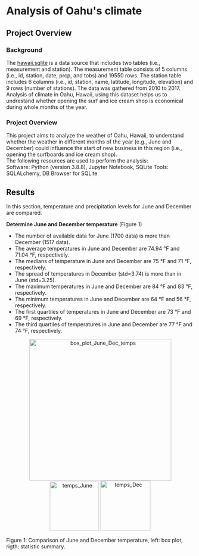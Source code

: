 # Analysis of Oahu's climate
## Project Overview
### Background
The [hawaii.sqlite](https://github.com/elp192/Surfing/blob/3a9586527e67f052c1907bc453e387250a8a6433/hawaii.sqlite) is a data source that includes two tables (i.e., measurement and station). The measurement table consists of 5 columns (i.e., id, station, date, prcp, and tobs) and 19550 rows. The station table includes 6 columns (i.e., id, station, name, latitude, longitude, elevation) and 9 rows (number of stations). The data was gathered from 2010 to 2017. Analysis of climate in Oahu, Hawaii, using this dataset helps us to undrestand whether opening the surf and ice cream shop is economical during whole months of the year.
### Project Overview
This project aims to analyze the weather of Oahu, Hawaii, to understand whether the weather in different months of the year (e.g., June and December) could influence the start of new business in this region (i.e., opening the surfboards and ice cream shop).<br>
The following resources are used to perform the analysis:<br>
Software: Python (version 3.8.8), Jupyter Notebook, SQLite
Tools: SQLALchemy, DB Browser for SQLite
## Results
In this section, temperature and precipitation levels for June and December are compared.

**Determine June and December temperature** (Figure 1)<br>
- The number of available data for June (1700 data) is more than December (1517 data).<br>
- The average temperatures in June and December are 74.94 °F and 71.04 °F, respectively.<br>
- The medians of temperature in June and December are 75 °F and 71 °F, respectively.<br>
- The spread of temperatures in December (std=3.74) is more than in June (std=3.25).<br>
- The maximum temperatures in June and December are 84 °F and 83 °F, respectively.<br>
- The minimum temperatures in June and December are 64 °F and 56 °F, respectively.<br>
- The first quartiles of temperatures in June and December are 73 °F and 69 °F, respectively.<br>
- The third quartiles of temperatures in June and December are 77 °F and 74 °F, respectively.

<p img align="center" width="100%">
<img width="381" alt="box_plot_June_Dec_temps" src="https://user-images.githubusercontent.com/85843401/130854705-d6acc3ee-4fd6-4560-9b15-302cf573438a.png">
<img width="132" alt="temps_June" src="https://user-images.githubusercontent.com/85843401/130854626-f8eeff48-e44a-4ad8-9f24-dea9d09e3500.png">
<img width="134" alt="temps_Dec" src="https://user-images.githubusercontent.com/85843401/130854645-f987a482-a82f-432a-b7ce-fc2e762a50ae.png"><figcaption>Figure 1: Comparison of June and December temperature, left: box plot, rigth: statistic summary.</figcaption></figure>
</p>




 
